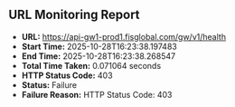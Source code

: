 ## URL Monitoring Report

- **URL:** https://api-gw1-prod1.fisglobal.com/gw/v1/health
- **Start Time:** 2025-10-28T16:23:38.197483
- **End Time:** 2025-10-28T16:23:38.268547
- **Total Time Taken:** 0.071064 seconds
- **HTTP Status Code:** 403
- **Status:** Failure
- **Failure Reason:** HTTP Status Code: 403
